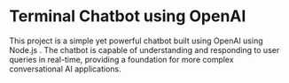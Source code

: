 # Terminal Chatbot using OpenAI
 This project is a simple yet powerful chatbot built using OpenAI using Node.js . The chatbot is capable of understanding and responding to user queries in real-time, providing a foundation for more complex conversational AI applications.
